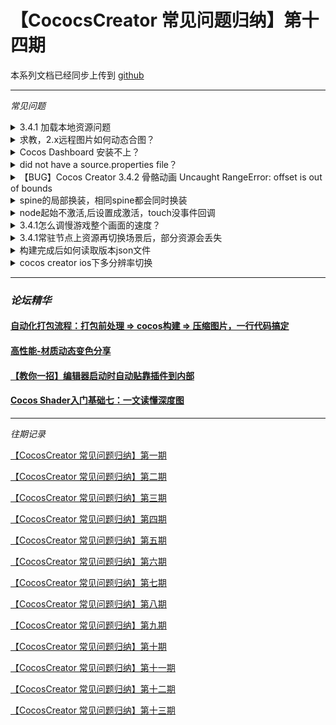 # 【CococsCreator 常见问题归纳】第十四期
本系列文档已经同步上传到 [github](https://github.com/Jno1995/CocosCreator-FAQ)

---
*常见问题*
<details>
 <summary>3.4.1 加载本地资源问题</summary>
 问题： 动态加载 resources 文件夹下的图片时提示找不到

 原因：
 图片设置为 sprite-frame 、 texture 或其他图片类型后，将会在 资源管理器 中生成一个对应类型的资源。但如果直接加载 testAssets/image ，得到的类型将会是 ImageAsset ，必须指定路径到具体的子资源（testAssets/图片名/类型-spriteframe）。 

 [查看原文](https://forum.cocos.org/t/topic/132211)
</details>

<details>
 <summary>求教，2.x远程图片如何动态合图？</summary>
 解决方案：<br>
 texture.packable 设置为 true;

 [查看原文](https://forum.cocos.org/t/topic/132242)
</details>

<details>
 <summary>Cocos Dashboard 安装不上？</summary>
 报错：<br>
 不能安装需要的文件，因为CAB文件没有正确的签名，可能表明CAB文件损坏。
 解决方案：<br>
 由于内网问题，不使用普通浏览器下载，使用迅雷下载，或者将不受内网影响机器上下载好的文件拿来安装。

 [查看原文](https://forum.cocos.org/t/topic/132259)
</details>

<details>
 <summary>did not have a source.properties file？</summary>
 原因：<br>
 ndk 配置出错，没有指定版本；

 [查看原文](https://forum.cocos.org/t/topic/132416)
</details>

<details>
 <summary>【BUG】Cocos Creator 3.4.2 骨骼动画 Uncaught RangeError: offset is out of bounds</summary>
 解决方案：

 如果重新设置了SkeletonData, 在设置新SkeletonData 之前清理下RenderData.手动调用 skeletonComp.destroyRenderData();

 [查看原文](https://forum.cocos.org/t/topic/132437)
 类似问题：
 [3.4.2 spine换装错误](https://forum.cocos.org/t/topic/132428)
</details>

<details>
 <summary>spine的局部换装，相同spine都会同时换装</summary>
 解决方案：<br>
 
 [https://note.youdao.com/s/P4bOPqRw](https://note.youdao.com/s/P4bOPqRw)

 [查看原文](https://forum.cocos.org/t/topic/132467)
 
</details>

<details>
 <summary>node起始不激活,后设置成激活，touch没事件回调</summary>
 原因：<br>
 node 太小，点击位置不对，Sprite 应先设置 sizeMode 为 custom，再设置节点大小。

 [查看原文](https://forum.cocos.org/t/topic/132155)
 
</details>

<details>
 <summary>3.4.1怎么调慢游戏整个画面的速度？</summary>
 解决方案：<br>
 
 ```javaScript
 let oldTick = director.tick.bind(director);
 let self = this;
 director.tick = function (dt) {
	dt *= self.globalGameTimeScale;
	oldTick(dt);
	if (isAndroid) {
		// 针对android，spine速度与dt无关，
      //需要设置SkeletonAnimation的GlobalTimeScale

		sp.spine.SkeletonAnimation.setGlobalTimeScale(self.globalGameTimeScale);
	}
 };
   ```
 [查看原文](https://forum.cocos.org/t/topic/132392)
 
</details>

<details>
 <summary>3.4.1常驻节点上资源再切换场景后，部分资源会丢失</summary>
 解决方案：<br>
 在节点上面添加 RenderRoot2D 组件。

 [查看原文](https://forum.cocos.org/t/topic/132310)
 
</details>

<details>
 <summary>构建完成后如何读取版本json文件</summary>
 解决方案：<br>
 安卓：

 ```javascript
 let fsUtils = window['fsUtils'];
 let result = fsUtils.readJsonSync('version.json');
 ```
 [查看原文](https://forum.cocos.org/t/topic/132343)
 
</details>

<details>
 <summary>cocos creator ios下多分辨率切换</summary>
 解决方案：<br>
 参考：https://forum.cocos.org/t/topic/128862

 里面的横竖屏切换方案

 [查看原文](https://forum.cocos.org/t/topic/132282)
 
</details>

---

### *论坛精华*

#### [自动化打包流程：打包前处理 => cocos构建 => 压缩图片，一行代码搞定](https://forum.cocos.org/t/topic/132246)

#### [高性能-材质动态变色分享](https://forum.cocos.org/t/topic/132212)

#### [【教你一招】编辑器启动时自动贴靠插件到内部](https://forum.cocos.org/t/topic/132247)

#### [Cocos Shader入门基础七：一文读懂深度图](https://forum.cocos.org/t/topic/132478)
---
*往期记录*

[【CocosCreator 常见问题归纳】第一期](https://forum.cocos.com/t/cocoscreator/74555)

[【CocosCreator 常见问题归纳】第二期](https://forum.cocos.com/t/cocoscreator/77714)

[【CocosCreator 常见问题归纳】第三期](https://forum.cocos.com/t/cocos-creator/80350)

[【CocosCreator 常见问题归纳】第四期](https://forum.cocos.com/t/cocos-creator/81800)

[【CocosCreator 常见问题归纳】第五期](https://forum.cocos.org/t/cococscreator/85032)

[【CocosCreator 常见问题归纳】第六期](https://forum.cocos.org/t/cococscreator/85751)

[【CocosCreator 常见问题归纳】第七期](https://forum.cocos.org/t/cococscreator/86570)

[【CocosCreator 常见问题归纳】第八期](https://forum.cocos.org/t/cococscreator/87919)

[【CocosCreator 常见问题归纳】第九期](https://forum.cocos.org/t/cococscreator/88850)

[【CocosCreator 常见问题归纳】第十期](https://forum.cocos.org/t/cococscreator/90174)

[【CocosCreator 常见问题归纳】第十一期](https://forum.cocos.org/t/topic/131524)

[【CocosCreator 常见问题归纳】第十二期](https://forum.cocos.org/t/topic/131843)

[【CocosCreator 常见问题归纳】第十三期](https://forum.cocos.org/t/topic/132233)

